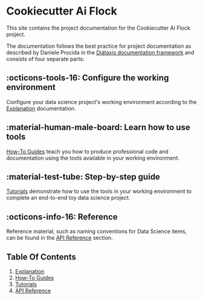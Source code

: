 # Cookiecutter Ai Flock

This site contains the project documentation for the
Cookiecutter Ai Flock project.

The documentation follows the best practice for
project documentation as described by Daniele Procida
in the [Diátaxis documentation framework](https://diataxis.fr/)
and consists of four separate parts:
## :octicons-tools-16: **Configure the working environment**

Configure your data science project's working environment according to
the [Explanation](explanation.md) documentation.

## :material-human-male-board: **Learn how to use tools**

[How-To Guides](how-to-guides.md) teach you how to produce professional
code and documentation using the tools available in your working
environment.

## :material-test-tube: **Step-by-step guide**

[Tutorials](tutorials/turorials-intro.md) demonstrate how to use the tools in
your working environment to complete an end-to-end toy data science
project.

## :octicons-info-16: **Reference**

Reference material, such as naming conventions for Data Science items,
can be found in the [API Reference](api-reference.md) section.

## Table Of Contents

1. [Explanation](explanation.md)
2. [How-To Guides](how-to-guides/how-to-guides-intro.md)
3. [Tutorials](tutorials/turorials-intro.md)
4. [API Reference](api-reference.md)